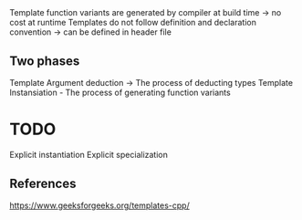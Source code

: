 ## 
Template function variants are generated by compiler at build time -> no cost at runtime
Templates do not follow definition and declaration convention -> can be defined in header file

## Two phases
Template Argument deduction -> The process of deducting types
Template Instansiation - The process of generating function variants

# TODO
Explicit instantiation
Explicit specialization

## References
https://www.geeksforgeeks.org/templates-cpp/